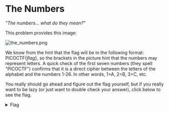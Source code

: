 # The Numbers
*"The numbers... what do they mean?"*

This problem provides this image: 

![the_numbers.png](https://github.com/sdvickers98/picoCTF_Walkthroughs/blob/master/raw/the_numbers.png)

We know from the hint that the flag will be in the following format: PICOCTF{*flag*}, so the brackets in the picture hint that the numbers may represent letters. A quick check of the first seven numbers (they spell "PICOCTF") confirms that it is a direct cipher between the letters of the alphabet and the numbers 1-26. In other words, 1=A, 2=B, 3=C, etc.

You really should go ahead and figure out the flag yourself, but if you really want to be lazy (or just want to double check your answer), click below to see the flag.

<details>
  <summary>Flag</summary>
  
  PICOCTF{THENUMBERSMASON}
  
</details>
